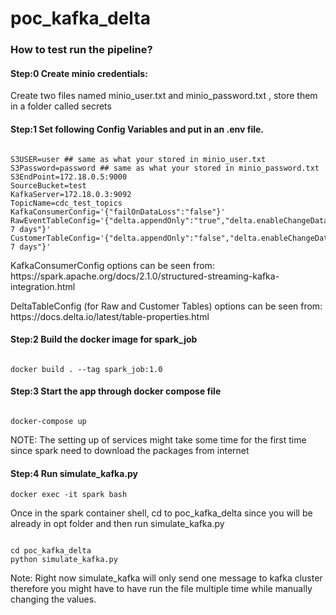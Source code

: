 # poc_kafka_delta

### How to test run the pipeline?

#### Step:0 Create minio credentials:

<p> Create two files named minio_user.txt and minio_password.txt , store them in a folder called secrets </p>


#### Step:1 Set following Config Variables and put in an .env file.

```console

S3USER=user ## same as what your stored in minio_user.txt
S3Password=password ## same as what your stored in minio_password.txt
S3EndPoint=172.18.0.5:9000
SourceBucket=test
KafkaServer=172.18.0.3:9092
TopicName=cdc_test_topics
KafkaConsumerConfig='{"failOnDataLoss":"false"}'
RawEventTableConfig='{"delta.appendOnly":"true","delta.enableChangeDataFeed":"true","delta.deletedFileRetentionDuration":"interval 7 days"}'
CustomerTableConfig='{"delta.appendOnly":"false","delta.enableChangeDataFeed":"true","delta.deletedFileRetentionDuration":"interval 7 days"}'

```
<p> KafkaConsumerConfig options can be seen from: https://spark.apache.org/docs/2.1.0/structured-streaming-kafka-integration.html </p>
<p> DeltaTableConfig (for Raw and Customer Tables) options can be seen from: https://docs.delta.io/latest/table-properties.html </p>

#### Step:2 Build the docker image for spark_job

```console

docker build . --tag spark_job:1.0

```

#### Step:3 Start the app through docker compose file

```console

docker-compose up

```
<p> NOTE: The setting up of services might take some time for the first time since spark need to download the packages from internet </p>

#### Step:4 Run simulate_kafka.py

```console
docker exec -it spark bash
```
<p> Once in the spark container shell, cd to poc_kafka_delta since you will be already in opt folder and then run simulate_kafka.py

```console

cd poc_kafka_delta
python simulate_kafka.py

```

<p> Note: Right now simulate_kafka will only send one message to kafka cluster therefore you might have to have run the file multiple time while
manually changing the values.